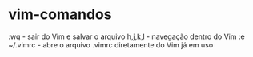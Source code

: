 # vim-comandos
:wq - sair do Vim e salvar o arquivo
h,j,k,l - navegação dentro do Vim
:e ~/.vimrc - abre o arquivo .vimrc diretamente do Vim já em uso

